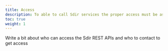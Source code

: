 ```yaml
---
title: Access
description: To able to call Sdir services the proper access must be assigned.
toc: true
weight: 1
---
```


Write a bit about who can access the Sdir REST APIs and who to contact to get access 
